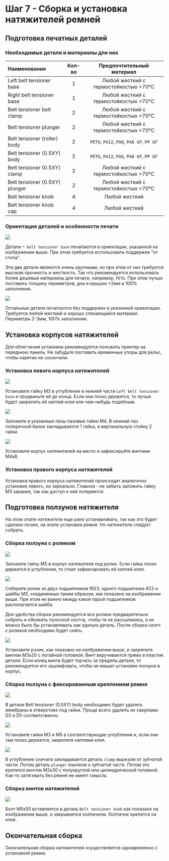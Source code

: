 # Шаг 7 - Сборка и установка натяжителей ремней

## Подготовка печатных деталей

### Необходимые детали и материалы для них

| Наименование                   | Кол-во |        Предпочтительный материал         |
| :----------------------------- | :----: | :--------------------------------------: |
| Left belt tensioner base       |   1    |  Любой жесткий с термостойкостью >70°C   |
| Right belt tensioner base      |   1    |  Любой жесткий с термостойкостью >70°C   |
| Belt tensioner belt clamp      |   2    |  Любой жесткий с термостойкостью >70°C   |
| Belt tensioner plunger         |   2    |  Любой жесткий с термостойкостью >70°C   |
| Belt tensioner (roller) body   |   2    | `PETG`, `PA12`, `PA6`, `PA6 GF`, `PP GF` |
| Belt tensioner (0.5XY) body    |   2    | `PETG`, `PA12`, `PA6`, `PA6 GF`, `PP GF` |
| Belt tensioner (0.5XY) clamp   |   2    |  Любой жесткий с термостойкостью >70°C   |
| Belt tensioner (0.5XY) plunger |   2    |  Любой жесткий с термостойкостью >70°C   |
| Belt tensioner knob            |   4    |              Любой жесткий               |
| Belt tensioner knob cap        |   4    |              Любой жесткий               |

### Ориентация деталей и особенности печати

![](./pics/step_7/s7_belt_tensioner_bases_orientation.png)

Детали `* belt tensioner base` печатаются в ориентации, указанной на изображении выше. При этом требуется использовать поддержки "от стола".

Эти две детали являются очень крупными, но при этом от них требуется высокая прочность и жесткость. Так что рекомендуется использовать более дешевые материалы для печати, например, `PETG`. При этом лучше поставить толщину периметров, дна и крышки >2мм и 100% заполнения.

![](./pics/step_7/s7_other_parts_orientation.png)

Остальные детали печатаются без поддержек в указанной ориентации. Требуется любой жесткий и хорошо спекающийся материал. Периметры 2-3мм, 100% заполнения.

## Установка корпусов натяжителей

Для облегчения установки рекомендуется положить принтер на переднюю панель. Не забудьте поставить временные упоры для рельс, чтобы каретки не соскочили.

### Установка левого корпуса натяжителей

![](./pics/step_7/s7_left_belt_tensioner_nut_install.png)

Установите гайку М3 в углубление в нижней части `Left belt tensioner base` и продвиньте её до конца. Если она плохо держится, то лучше будет закрепить её каплей клея или чем-нибудь подобным.

![](./pics/step_7/s7_profile_nut_install.png)

Заложите в указанные пазы пазовые гайки М4. В нижний паз поперечной балки закладывается 1 гайка, в вертикальную стойку 2 гайки

![](./pics/step_7/s7_left_belt_tensioner_install.png)

Установите корпус натяжителей на место и зафиксируйте винтами М4х8. 

### Установка правого корпуса натяжителей

Установка правого корпуса натяжителей происходит аналогично установке левого, но зеркально. Главное - не забыть заложить гайку М3 заранее, так как доступ к ней потеряется.

## Подготовка ползунов натяжителя

На этом этапе натяжители еще рано устанавливать, так как это будет сделано позже, на этапе установки ремня. Но натяжители следует собрать.

### Сборка ползуна с роликом

![](./pics/step_7/s7_roller_tensioner_nut_install.png)

Заложите гайку М5 в корпус натяжителя под ролик. Если гайка плохо держится в углублении, то стоит зафиксировать её каплей клея.

![](./pics/step_7/s7_roller_assembly.png)

Соберите ролик из двух подшипников f623, одного подшипника 623 и шайбы М3, соединенных таким образом, как показано на изображении выше. При этом не важно между какой парой подшипников располагается шайба. 

Для удобства сборки рекомендуется все ролики предварительно собрать и обклеить полоской скотча, чтобы те не рассыпались, и их можно было бы устанавливать как единую деталь. После сборки скотч с роликов необходимо будет снять.

![](./pics/step_7/s7_roller_install.png)

Установите ролик, как показано на изображении выше, и закрепите винтом М3х20 с потайной головкой. Винт вкручивается прямо в пластик детали. Если конец винта будет торчать за пределы детали, то рекомендуется его зашлифовать, чтобы не мешал установке ползуна в корпус.

### Сборка ползуна с фиксированным креплением ремня

![](./pics/step_7/s7_belt_tensioner_05xy_prepare_1.png)

В детали Belt tensioner (0.5XY) body необходимо будет удалить мембраны в отверстиях под гайки. Проще всего удалить их сверлами D3 и D5 соответственно.

![](./pics/step_7/s7_belt_tensioner_05xy_nuts_install.png)

Установите гайки М3 и М5 в соответствующие углубления и, если они там плохо держатся, закрепите каплями клея.

![](./pics/step_7/s7_belt_tensioner_05xy_assembly.png)

В углубление сначала закладывается деталь `clamp` вырезом от зубчатой части. Потом деталь `plunger` язычком к зубчатой части. Потом это крепится винтом М3х30 с полукруглой или цилиндрической головкой. Как-то затягивать без ремня не имеет смысла.

### Сборка винтов натяжителей

![](./pics/step_7/s7_knob_assembly.png)

Болт М5х50 вставляется в деталь `Belt tensioner knob` как показано на изображении выше, и закрывается колпачком. Колпачок крепится на клей.

## Окончательная сборка

Окончательная сборка натяжителей осуществляется одновременно с установкой ремня.

